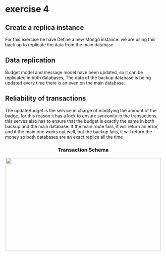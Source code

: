 # exercise 4

## Create a replica instance


For this exercise he have Define a new Mongo instance. 
we are using this back up to replicate the data from the main database.


## Data replication


Budget model and message model have been updated, so it can be replicated in both databases,
The data of the backup database is being updated every time there is an even on the main database.




## Reliability of transactions


The updateBudget is the service in charge of modifying the amount of the badge, for this reason it has a lock to ensure synconity in the transactions, this serves also has to ensure that the budget is exactly the same in both backup and the main database.
If the main route fails, it will return an error, and it the main one works out well, but the backup fails, it will return the money so both databases are an exact replica all the time 



<h3 align="center"> Transaction Schema</h3>


<div align="center">
<img src="https://res.cloudinary.com/dzzkeb6xp/image/upload/v1654622333/Screenshot_7_btzlki.png" width="500" height="300"/> 
<div/>
